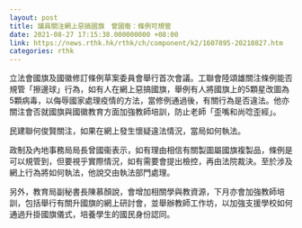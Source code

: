 ```yaml
---
layout: post
title: 議員關注網上惡搞國旗　曾國衞：條例可規管
date: 2021-08-27 17:15:38.000000000 +08:00
link: https://news.rthk.hk/rthk/ch/component/k2/1607895-20210827.htm
categories: rthk
---
```


立法會國旗及國徽修訂條例草案委員會舉行首次會議。工聯會陸頌雄關注條例能否規管「擦邊球」行為，如有人在網上惡搞國旗，舉例有人將國旗上的5顆星改圖為5顆病毒，以侮辱國家處理疫情的方法，當修例通過後，有關行為是否違法。他亦關注會否就國旗與國徽教育方面加強教師培訓，防止老師「歪嘴和尚唸歪經」。

民建聯何俊賢關注，如果在網上發生懷疑違法情況，當局如何執法。

政制及內地事務局局長曾國衞表示，如有理由相信有關製圖屬國旗複製品，條例是可以規管到，但要視乎實際情況，如有需要會提出檢控，再由法院裁決。至於涉及網上行為將如何執法，他說交由執法部門處理。

另外，教育局副秘書長陳慕顏說，會增加相關學與教資源，下月亦會加強教師培訓，包括舉行有關升國旗的網上研討會，並舉辦教師工作坊，以加強支援學校如何通過升掛國旗儀式，培養學生的國民身份認同。
